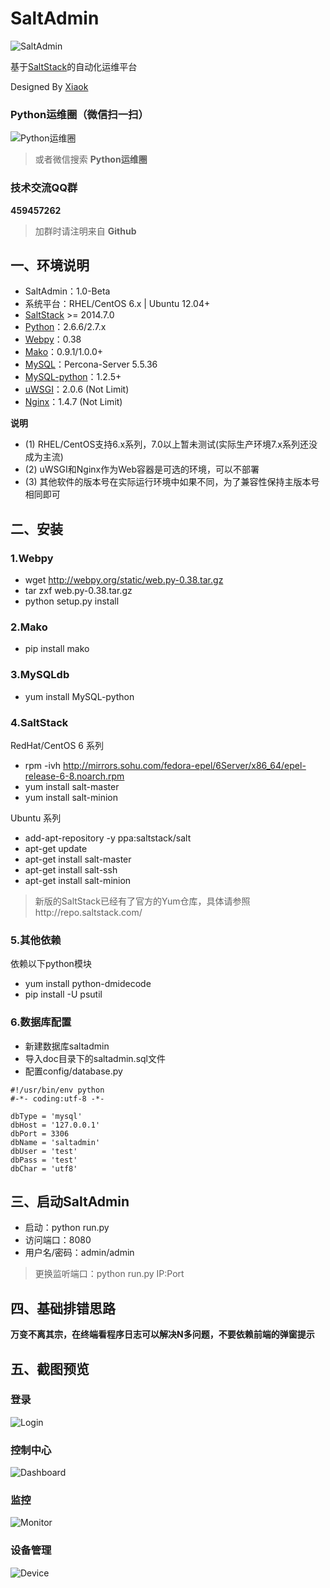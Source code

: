 SaltAdmin
=========

![SaltAdmin](https://github.com/luxiaok/SaltAdmin/raw/master/static/images/SaltAdminLogo.jpg)

基于[SaltStack](https://github.com/saltstack/salt)的自动化运维平台

Designed By [Xiaok](http://github.com/luxiaok)


### Python运维圈（微信扫一扫） ###

![Python运维圈](https://github.com/luxiaok/SaltAdmin/raw/master/static/images/ops_circle_qrcode.jpg)

>或者微信搜索 **Python运维圈**

### 技术交流QQ群 ###

**459457262**

>加群时请注明来自 **Github**


## 一、环境说明 ##
* SaltAdmin：1.0-Beta
* 系统平台：RHEL/CentOS 6.x | Ubuntu 12.04+
* [SaltStack](https://github.com/saltstack/salt) >= 2014.7.0
* [Python](http://www.python.org)：2.6.6/2.7.x
* [Webpy](http://webpy.org)：0.38
* [Mako](http://www.makotemplates.org/)：0.9.1/1.0.0+
* [MySQL](http://www.percona.com/)：Percona-Server 5.5.36
* [MySQL-python](http://pypi.python.org/pypi/MySQL-python)：1.2.5+
* [uWSGI](http://projects.unbit.it/downloads/uwsgi-2.0.6.tar.gz)：2.0.6 (Not Limit)
* [Nginx](http://nginx.org/download/nginx-1.6.0.tar.gz)：1.4.7 (Not Limit)

**说明**
* (1) RHEL/CentOS支持6.x系列，7.0以上暂未测试(实际生产环境7.x系列还没成为主流)
* (2) uWSGI和Nginx作为Web容器是可选的环境，可以不部署
* (3) 其他软件的版本号在实际运行环境中如果不同，为了兼容性保持主版本号相同即可


## 二、安装 ##

### 1.Webpy ###
* wget http://webpy.org/static/web.py-0.38.tar.gz
* tar zxf web.py-0.38.tar.gz
* python setup.py install

### 2.Mako ###
* pip install mako

### 3.MySQLdb ###
* yum install MySQL-python

### 4.SaltStack ###
RedHat/CentOS 6 系列<br>
* rpm -ivh http://mirrors.sohu.com/fedora-epel/6Server/x86_64/epel-release-6-8.noarch.rpm
* yum install salt-master
* yum install salt-minion

Ubuntu 系列<br>
* add-apt-repository -y ppa:saltstack/salt
* apt-get update
* apt-get install salt-master
* apt-get install salt-ssh
* apt-get install salt-minion

>新版的SaltStack已经有了官方的Yum仓库，具体请参照http://repo.saltstack.com/

### 5.其他依赖 ###
依赖以下python模块
* yum install python-dmidecode
* pip install -U psutil

### 6.数据库配置  ###
* 新建数据库saltadmin
* 导入doc目录下的saltadmin.sql文件
* 配置config/database.py

```
#!/usr/bin/env python
#-*- coding:utf-8 -*-

dbType = 'mysql'
dbHost = '127.0.0.1'
dbPort = 3306
dbName = 'saltadmin'
dbUser = 'test'
dbPass = 'test'
dbChar = 'utf8'
```

## 三、启动SaltAdmin ##
* 启动：python run.py
* 访问端口：8080
* 用户名/密码：admin/admin

>更换监听端口：python run.py IP:Port


## 四、基础排错思路 ##

**万变不离其宗，在终端看程序日志可以解决N多问题，不要依赖前端的弹窗提示**


## 五、截图预览 ##

### 登录 ###
![Login](https://github.com/luxiaok/SaltAdmin/raw/master/screenshot/login.png)

### 控制中心 ###
![Dashboard](https://github.com/luxiaok/SaltAdmin/raw/master/screenshot/dashboard.png)

### 监控 ###
![Monitor](https://github.com/luxiaok/SaltAdmin/raw/master/screenshot/monitor.png)

### 设备管理 ###
![Device](https://github.com/luxiaok/SaltAdmin/raw/master/screenshot/device.png)